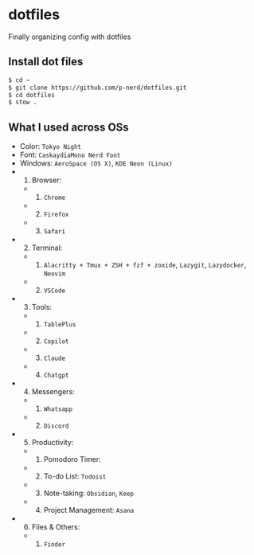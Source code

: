 # dotfiles

Finally organizing config with dotfiles

## Install dot files

```sh
$ cd ~
$ git clone https://github.com/p-nerd/dotfiles.git
$ cd dotfiles
$ stow .

```

## What I used across OSs

- Color: `Tokyo Night`
- Font: `CaskaydiaMono Nerd Font`
- Windows: `AeroSpace (OS X)`, `KDE Neon (Linux)`
-   1. Browser:
    -   1. `Chrome`
    -   2. `Firefox`
    -   3. `Safari`
-   2. Terminal:
    -   1. `Alacritty + Tmux + ZSH + fzf + zoxide`, `Lazygit`, `Lazydocker`, `Neovim`
    -   2. `VSCode`
-   3. Tools:
    -   1. `TablePlus`
    -   2. `Copilot`
    -   3. `Claude`
    -   4. `Chatgpt`
-   4. Messengers:
    -   1. `Whatsapp`
    -   2. `Discord`
-   5. Productivity:
    -   1. Pomodoro Timer:
    -   2. To-do List: `Todoist`
    -   3. Note-taking: `Obsidian`, `Keep`
    -   4. Project Management: `Asana`
-   6. Files & Others:
    -   1. `Finder`
